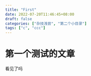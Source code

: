 ```yaml
---
title: "First"
date: 2022-07-20T11:46:45+08:00
draft: false
categories: ["杂技浅尝", "第二个小目录"]
tags: ["c", "ccc"]
---
```


# 第一个测试的文章

看见了吗
